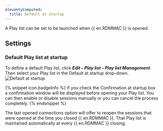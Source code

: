 ```yaml
---
eleventyComputed:
  title: Default at startup
---
```

A Play list can be set to be launched when {{ en.RDMMAC }} is opened.

## Settings

### Default Play list at startup

To define a default Play list, click ***Edit – Play list – Play list Management***. Then select your Play list in the Default at startup drop-down.
![Default at startup](https://cdnweb.devolutions.net/docs/docs_en_rdm_mac_clip10124.png)

{% snippet icon.badgeInfo %}
If you check the Confirmation at startup box a confirmation window will be displayed before opening your Play list. You can then enable or disable sessions manually or you can cancel the process completely.
{% endsnippet %}

The last opened connections option will offer to reopen the sessions that were opened at the time you closed {{ en.RDMMAC }}. That Play list is maintained automatically at every {{ en.RDMMAC }} closing.
